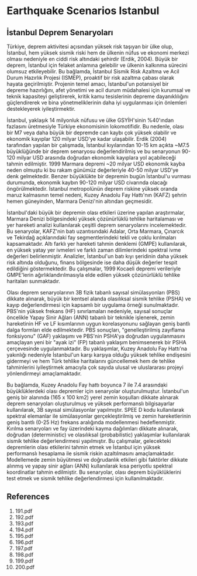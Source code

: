 # Earthquake Scenarios Istanbul

## İstanbul Deprem Senaryoları

Türkiye, deprem aktivitesi açısından yüksek risk taşıyan bir ülke olup, İstanbul, hem yüksek sismik riski hem de ülkenin nüfus ve ekonomi merkezi olması nedeniyle en ciddi risk altındaki şehirdir (Erdik, 2004). Büyük bir deprem, İstanbul için felaket anlamına gelebilir ve ülkenin kalkınma sürecini olumsuz etkileyebilir. Bu bağlamda, İstanbul Sismik Risk Azaltma ve Acil Durum Hazırlık Projesi (ISMEP), proaktif bir risk azaltma çabası olarak hayata geçirilmiştir. Projenin temel amacı, İstanbul'un potansiyel bir depreme hazırlığını, afet yönetimi ve acil durum müdahalesi için kurumsal ve teknik kapasiteyi geliştirerek, kritik kamu tesislerinin depreme dayanıklılığını güçlendirerek ve bina yönetmeliklerinin daha iyi uygulanması için önlemleri destekleyerek iyileştirmektir.

İstanbul, yaklaşık 14 milyonluk nüfusu ve ülke GSYİH'sinin %40'ından fazlasını üretmesiyle Türkiye ekonomisinin lokomotifidir. Bu nedenle, olası bir M7 veya daha büyük bir depremde can kaybı çok yüksek olabilir ve ekonomik kayıplar 120 milyar USD'ye kadar ulaşabilir. Erdik (2004) tarafından yapılan bir çalışmada, İstanbul kıyılarından 10-15 km açıkta ~M7.5 büyüklüğünde bir deprem senaryosu değerlendirilmiş ve bu senaryonun 90-120 milyar USD arasında doğrudan ekonomik kayıplara yol açabileceği tahmin edilmiştir. 1999 Marmara depremi ~20 milyar USD ekonomik kayba neden olmuştu ki bu rakam günümüz değerleriyle 40-50 milyar USD'ye denk gelmektedir. Benzer büyüklükte bir depremin bugün İstanbul'u vurması durumunda, ekonomik kaybın 90-120 milyar USD civarında olacağı öngörülmektedir. İstanbul metropolünün deprem riskine yüksek oranda maruz kalmasının temel nedeni, Kuzey Anadolu Fay Hattı'nın (KAFZ) şehrin hemen güneyinden, Marmara Denizi'nin altından geçmesidir.

İstanbul'daki büyük bir depremin olası etkileri üzerine yapılan araştırmalar, Marmara Denizi bölgesindeki yüksek çözünürlüklü tehlike haritalaması ve yer hareketi analizi kullanılarak çeşitli deprem senaryolarını incelemektedir. Bu senaryolar, KAFZ'nin batı uzantısındaki Adalar, Orta Marmara, Çınarcık ve Tekirdağ açıklarındaki fay segmentlerindeki tekli ve çoklu kırılmaları kapsamaktadır. Altı farklı yer hareketi tahmin denklemi (GMPE) kullanılarak, en yüksek yatay yer ivmeleri ve farklı zaman dilimlerindeki spektral ivme değerleri belirlenmiştir. Analizler, İstanbul'un batı kıyı şeridinin daha yüksek risk altında olduğunu, finans bölgesinde ise daha düşük değerler tespit edildiğini göstermektedir. Bu çalışmalar, 1999 Kocaeli depremi verileriyle GMPE'lerin ağırlıklandırılmasıyla elde edilen yüksek çözünürlüklü tehlike haritaları sunmaktadır.

Olası deprem senaryolarının 3B fizik tabanlı sayısal simülasyonları (PBS) dikkate alınarak, büyük bir kentsel alanda olasılıksal sismik tehlike (PSHA) ve kayıp değerlendirmesi için kapsamlı bir uygulama örneği sunulmaktadır. PBS'nin yüksek frekans (HF) sınırlamaları nedeniyle, sayısal sonuçlar öncelikle Yapay Sinir Ağları (ANN) tabanlı bir teknikle işlenerek, zemin hareketinin HF ve LF kısımlarının uygun korelasyonunu sağlayan geniş bantlı dalga formları elde edilmektedir. PBS sonuçları, "genelleştirilmiş zayıflama fonksiyonu" (GAF) yaklaşımı ve PBS'nin PSHA'ya doğrudan uygulanmasını amaçlayan yeni bir "ayak izi" (FP) tabanlı yaklaşım benimsenerek bir PSHA çerçevesinde uygulanmaktadır. Bu yaklaşımlar, Kuzey Anadolu Fay Hattı'na yakınlığı nedeniyle İstanbul'un karşı karşıya olduğu yüksek tehlike endişesini gidermeyi ve hem Türk tehlike haritalarını güncellemek hem de tehlike tahminlerini iyileştirmek amacıyla çok sayıda ulusal ve uluslararası projeyi yönlendirmeyi amaçlamaktadır.

Bu bağlamda, Kuzey Anadolu Fay hattı boyunca 7 ile 7.4 arasındaki büyüklüklerdeki olası depremler için senaryolar oluşturulmuştur. İstanbul'un geniş bir alanında (165 x 100 km2) yerel zemin koşulları dikkate alınarak deprem senaryoları oluşturulmuş ve yüksek performanslı bilgisayarlar kullanılarak, 3B sayısal simülasyonlar yapılmıştır. SPEE D kodu kullanılarak spektral elemanlar ile simülasyonlar gerçekleştirilmiş ve zemin hareketlerinin geniş bantlı (0-25 Hz) frekans aralığında modellenmesi hedeflenmiştir. Kırılma senaryoları ve fay üzerindeki kayma dağılımları dikkate alınarak, doğrudan (deterministic) ve olasılıksal (probabilistic) yaklaşımlar kullanılarak sismik tehlike değerlendirmesi yapılmıştır. Bu çalışmalar, gelecekteki depremlerin olası etkilerini tahmin etmek ve İstanbul için yüksek performanslı hesaplama ile sismik riskin azaltılmasını amaçlamaktadır. Modellemede zemin büyütmesi ve doğrudanlık etkileri gibi faktörler dikkate alınmış ve yapay sinir ağları (ANN) kullanılarak kısa periyotlu spektral koordinatlar tahmin edilmiştir. Bu senaryolar, olası deprem büyüklüklerini test etmek ve sismik tehlike değerlendirmesi için kullanılmaktadır.


## References

1. 191.pdf
2. 192.pdf
3. 193.pdf
4. 194.pdf
5. 195.pdf
6. 196.pdf
7. 197.pdf
8. 198.pdf
9. 199.pdf
10. 200.pdf
